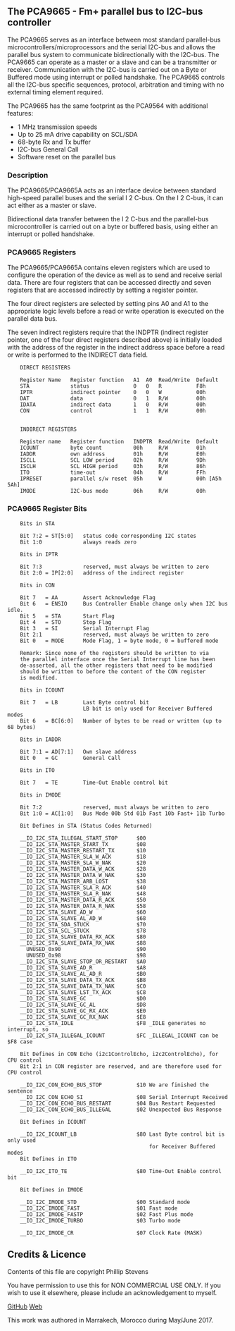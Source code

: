 ## The PCA9665 - Fm+ parallel bus to I2C-bus controller

The PCA9665 serves as an interface between most standard parallel-bus microcontrollers/microprocessors and the serial I2C-bus and allows the parallel bus system to communicate bidirectionally with the I2C-bus. The PCA9665 can operate as a master or a slave and can be a transmitter or receiver. Communication with the I2C-bus is carried out on a Byte or Buffered mode using interrupt or polled handshake. The PCA9665 controls all the I2C-bus specific sequences, protocol, arbitration and timing with no external timing element required.

The PCA9665 has the same footprint as the PCA9564 with additional features:

+ 1 MHz transmission speeds
+ Up to 25 mA drive capability on SCL/SDA
+ 68-byte Rx and Tx buffer
+ I2C-bus General Call
+ Software reset on the parallel bus

### Description

The PCA9665/PCA9665A acts as an interface device between standard high-speed parallel buses and the serial I 2 C-bus. On the I 2 C-bus, it can act either as a master or slave.

Bidirectional data transfer between the I 2 C-bus and the parallel-bus microcontroller is carried out on a byte or buffered basis, using either an interrupt or polled handshake.

### PCA9665 Registers

The PCA9665/PCA9665A contains eleven registers which are used to configure the operation of the device as well as to send and receive serial data. There are four registers that can be accessed directly and seven registers that are accessed indirectly by setting a register pointer.

The four direct registers are selected by setting pins A0 and A1 to the appropriate logic levels before a read or write operation is executed on the parallel data bus.

The seven indirect registers require that the INDPTR (indirect register pointer, one of the four direct registers described above) is initially loaded with the address of the register in the indirect address space before a read or write is performed to the INDIRECT data field.


```
    DIRECT REGISTERS

    Register Name   Register function   A1  A0  Read/Write  Default
    STA             status              0   0   R           F8h
    IPTR            indirect pointer    0   0   W           00h
    DAT             data                0   1   R/W         00h
    IDATA           indirect data       1   0   R/W         00h
    CON             control             1   1   R/W         00h


    INDIRECT REGISTERS

    Register name   Register function   INDPTR  Read/Write  Default
    ICOUNT          byte count          00h     R/W         01h
    IADDR           own address         01h     R/W         E0h
    ISCLL           SCL LOW period      02h     R/W         9Dh
    ISCLH           SCL HIGH period     03h     R/W         86h
    ITO             time-out            04h     R/W         FFh
    IPRESET         parallel s/w reset  05h     W           00h [A5h 5Ah]
    IMODE           I2C-bus mode        06h     R/W         00h
```

### PCA9665 Register Bits

```
    Bits in STA

    Bit 7:2 = ST[5:0]   status code corresponding I2C states
    Bit 1:0             always reads zero

    Bits in IPTR

    Bit 7:3             reserved, must always be written to zero
    Bit 2:0 = IP[2:0]   address of the indirect register

    Bits in CON

    Bit 7   = AA        Assert Acknowledge Flag
    Bit 6   = ENSIO     Bus Controller Enable change only when I2C bus idle.
    Bit 5   = STA       Start Flag
    Bit 4   = STO       Stop Flag
    Bit 3   = SI        Serial Interrupt Flag
    Bit 2:1             reserved, must always be written to zero
    Bit 0   = MODE      Mode Flag, 1 = byte mode, 0 = buffered mode

    Remark: Since none of the registers should be written to via
    the parallel interface once the Serial Interrupt line has been
    de-asserted, all the other registers that need to be modified
    should be written to before the content of the CON register
    is modified.

    Bits in ICOUNT

    Bit 7   = LB        Last Byte control bit
                        LB bit is only used for Receiver Buffered modes
    Bit 6   = BC[6:0]   Number of bytes to be read or written (up to 68 bytes)

    Bits in IADDR

    Bit 7:1 = AD[7:1]   Own slave address
    Bit 0   = GC        General Call

    Bits in ITO

    Bit 7   = TE        Time-Out Enable control bit

    Bits in IMODE

    Bit 7:2             reserved, must always be written to zero
    Bit 1:0 = AC[1:0]   Bus Mode 00b Std 01b Fast 10b Fast+ 11b Turbo

    Bit Defines in STA (Status Codes Returned)

    __IO_I2C_STA_ILLEGAL_START_STOP      $00
    __IO_I2C_STA_MASTER_START_TX         $08
    __IO_I2C_STA_MASTER_RESTART_TX       $10
    __IO_I2C_STA_MASTER_SLA_W_ACK        $18
    __IO_I2C_STA_MASTER_SLA_W_NAK        $20
    __IO_I2C_STA_MASTER_DATA_W_ACK       $28
    __IO_I2C_STA_MASTER_DATA_W_NAK       $30
    __IO_I2C_STA_MASTER_ARB_LOST         $38
    __IO_I2C_STA_MASTER_SLA_R_ACK        $40
    __IO_I2C_STA_MASTER_SLA_R_NAK        $48
    __IO_I2C_STA_MASTER_DATA_R_ACK       $50
    __IO_I2C_STA_MASTER_DATA_R_NAK       $58
    __IO_I2C_STA_SLAVE_AD_W              $60
    __IO_I2C_STA_SLAVE_AL_AD_W           $68
    __IO_I2C_STA_SDA_STUCK               $70
    __IO_I2C_STA_SCL_STUCK               $78
    __IO_I2C_STA_SLAVE_DATA_RX_ACK       $80
    __IO_I2C_STA_SLAVE_DATA_RX_NAK       $88
      UNUSED_0x90                        $90
      UNUSED_0x98                        $98
    __IO_I2C_STA_SLAVE_STOP_OR_RESTART   $A0
    __IO_I2C_STA_SLAVE_AD_R              $A8
    __IO_I2C_STA_SLAVE_AL_AD_R           $B0
    __IO_I2C_STA_SLAVE_DATA_TX_ACK       $B8
    __IO_I2C_STA_SLAVE_DATA_TX_NAK       $C0
    __IO_I2C_STA_SLAVE_LST_TX_ACK        $C8
    __IO_I2C_STA_SLAVE_GC                $D0
    __IO_I2C_STA_SLAVE_GC_AL             $D8
    __IO_I2C_STA_SLAVE_GC_RX_ACK         $E0
    __IO_I2C_STA_SLAVE_GC_RX_NAK         $E8
    __IO_I2C_STA_IDLE                    $F8 _IDLE generates no interrupt, so
    __IO_I2C_STA_ILLEGAL_ICOUNT          $FC _ILLEGAL_ICOUNT can be $F8 case

    Bit Defines in CON Echo (i2c1ControlEcho, i2c2ControlEcho), for CPU control
    Bit 2:1 in CON register are reserved, and are therefore used for CPU control

    __IO_I2C_CON_ECHO_BUS_STOP           $10 We are finished the sentence
    __IO_I2C_CON_ECHO_SI                 $08 Serial Interrupt Received
    __IO_I2C_CON_ECHO_BUS_RESTART        $04 Bus Restart Requested
    __IO_I2C_CON_ECHO_BUS_ILLEGAL        $02 Unexpected Bus Response

    Bit Defines in ICOUNT

    __IO_I2C_ICOUNT_LB                   $80 Last Byte control bit is only used
                                             for Receiver Buffered modes
    Bit Defines in ITO

    __IO_I2C_ITO_TE                      $80 Time-Out Enable control bit

    Bit Defines in IMODE

    __IO_I2C_IMODE_STD                   $00 Standard mode
    __IO_I2C_IMODE_FAST                  $01 Fast mode
    __IO_I2C_IMODE_FASTP                 $02 Fast Plus mode
    __IO_I2C_IMODE_TURBO                 $03 Turbo mode

    __IO_I2C_IMODE_CR                    $07 Clock Rate (MASK)
```
## Credits & Licence

Contents of this file are copyright Phillip Stevens

You have permission to use this for NON COMMERCIAL USE ONLY.
If you wish to use it elsewhere, please include an acknowledgement to myself.

[GitHub](https://github.com/feilipu/)
[Web](https://feilipu.me/)

This work was authored in Marrakech, Morocco during May/June 2017.

